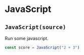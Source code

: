 # JavaScript

## `JavaScript(source)`
Run some javascript.
```js
const score = JavaScript("2 + 3")
```